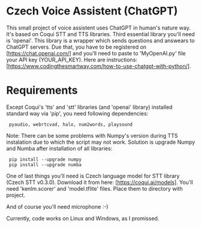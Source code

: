# Czech Voice Assistent (ChatGPT)

This small project of voice assistent uses ChatGPT in human's nature way. It's based on Coqui STT and TTS libraries. Third essential library you'll need is 'openai'. This library is a wrapper which sends questions and answears to ChatGPT servers. Due that, you have to be registered on [https://chat.openai.com/] and you'll need to paste to 'MyOpenAI.py' file your API key (YOUR_API_KEY). 
Here are instructions: [https://www.codingthesmartway.com/how-to-use-chatgpt-with-python/]. 

# Requirements

Except Coqui's 'tts' and 'stt' libraries (and 'openai' library) installed standard way via 'pip', you need following dependencies: 

     pyaudio, webrtcvad, halo, num2words, playsound

Note: There can be some problems with Numpy's version during TTS instalation due to which the script may not work. Solution is upgrade Numpy and Numba after installation of all libraries:

     pip install --upgrade numpy
     pip install --upgrade numba
     
One of last things you'll need is Czech language model for STT library (Czech STT v0.3.0). Download it from here: [https://coqui.ai/models]. You'll need 'kenlm.scorer' and 'model.tflite' files. Place them to directory with project.  
     
And of course you'll need microphone :-)




Currently, code works on Linux and Windows, as I promissed.
